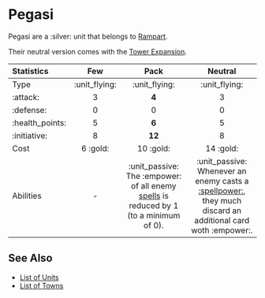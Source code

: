 # Pegasi

Pegasi are a :silver: unit that belongs to [Rampart](../towns/rampart.md).

Their neutral version comes with the [Tower Expansion](../content.md).


| Statistics | Few | Pack | Neutral |
| :--- | :---: | :---: | :---: |
| Type | :unit_flying: | :unit_flying: | :unit_flying: |
| :attack: | 3 | **4** | 3 |
| :defense: | 0 | 0 | 0 |
| :health_points: | 5 | **6** | 5 |
| :initiative: | 8 | **12** | 8 |
| Cost | 6 :gold: | 10 :gold: | 14 :gold: |
| Abilities | - | :unit_passive: The :empower: of all enemy [spells](../spells.md) is reduced by 1 (to a minimum of 0). | :unit_passive: Whenever an enemy casts a [:spellpower:](spells.md), they much discard an additional card woth :empower:. |


## See Also

- [List of Units](../units.md)
- [List of Towns](../towns.md)
